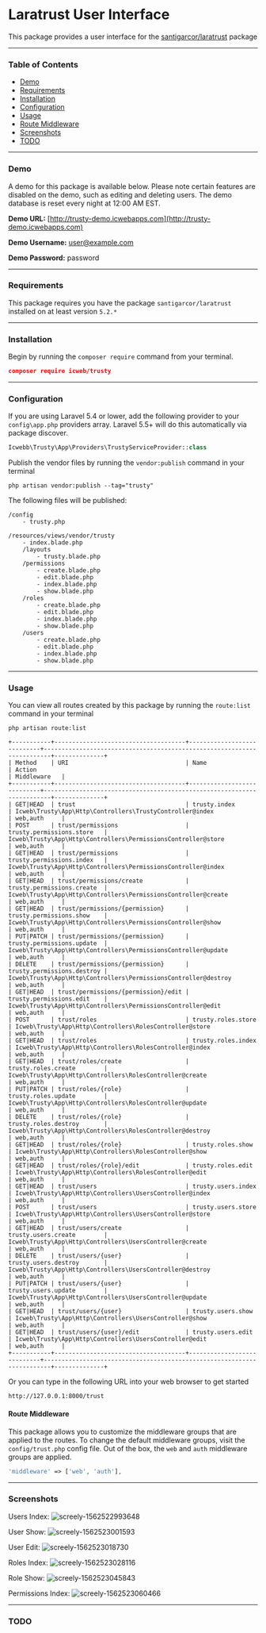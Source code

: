 # Laratrust User Interface

This package provides a user interface for the [santigarcor/laratrust](https://github.com/santigarcor/laratrust) package
___

### Table of Contents
- [Demo](#Demo) 
- [Requirements](#Requirements) 
- [Installation](#Installation)  
- [Configuration](#Configuration)  
- [Usage](#Usage)  
- [Route Middleware](#RouteMiddleware) 
- [Screenshots](#Screenshots)   
- [TODO](#TODO)  

___

<a name="Demo"/>

### Demo

A demo for this package is available below. Please note certain features are disabled on the demo, such as editing and deleting users. The demo database is reset every night at 12:00 AM EST.

__Demo URL:__ [http://trusty-demo.icwebapps.com](http://trusty-demo.icwebapps.com)

__Demo Username:__ user@example.com

__Demo Password:__ password
___

<a name="Requirements"/>

### Requirements

This package requires you have the package `santigarcor/laratrust` installed on at least version `5.2.*`

___

<a name="Installation"/>

### Installation

Begin by running the `composer require` command from your terminal.

```json
composer require icweb/trusty
```
___

<a name="Configuration"/>

### Configuration

If you are using Laravel 5.4 or lower, add the following provider to your `config\app.php` providers array. Laravel 5.5+ will do this automatically via package discover.

```php
Icwebb\Trusty\App\Providers\TrustyServiceProvider::class
```

Publish the vendor files by running the `vendor:publish` command in your terminal

```
php artisan vendor:publish --tag="trusty"
```

The following files will be published:
```
/config
    - trusty.php
    
/resources/views/vendor/trusty
    - index.blade.php    
    /layouts
        - trusty.blade.php
    /permissions
        - create.blade.php
        - edit.blade.php
        - index.blade.php
        - show.blade.php
    /roles
        - create.blade.php
        - edit.blade.php
        - index.blade.php
        - show.blade.php
    /users
        - create.blade.php
        - edit.blade.php
        - index.blade.php
        - show.blade.php
```
___

<a name="Usage"/>

### Usage

You can view all routes created by this package by running the `route:list` command in your terminal
```
php artisan route:list
```

```
+-----------+-------------------------------------+----------------------------+------------------------------------------------------------------------+--------------+
| Method    | URI                                 | Name                       | Action                                                                 | Middleware   |
+-----------+-------------------------------------+----------------------------+------------------------------------------------------------------------+--------------+
| GET|HEAD  | trust                               | trusty.index               | Icweb\Trusty\App\Http\Controllers\TrustyController@index               | web,auth     |
| POST      | trust/permissions                   | trusty.permissions.store   | Icweb\Trusty\App\Http\Controllers\PermissionsController@store          | web,auth     |
| GET|HEAD  | trust/permissions                   | trusty.permissions.index   | Icweb\Trusty\App\Http\Controllers\PermissionsController@index          | web,auth     |
| GET|HEAD  | trust/permissions/create            | trusty.permissions.create  | Icweb\Trusty\App\Http\Controllers\PermissionsController@create         | web,auth     |
| GET|HEAD  | trust/permissions/{permission}      | trusty.permissions.show    | Icweb\Trusty\App\Http\Controllers\PermissionsController@show           | web,auth     |
| PUT|PATCH | trust/permissions/{permission}      | trusty.permissions.update  | Icweb\Trusty\App\Http\Controllers\PermissionsController@update         | web,auth     |
| DELETE    | trust/permissions/{permission}      | trusty.permissions.destroy | Icweb\Trusty\App\Http\Controllers\PermissionsController@destroy        | web,auth     |
| GET|HEAD  | trust/permissions/{permission}/edit | trusty.permissions.edit    | Icweb\Trusty\App\Http\Controllers\PermissionsController@edit           | web,auth     |
| POST      | trust/roles                         | trusty.roles.store         | Icweb\Trusty\App\Http\Controllers\RolesController@store                | web,auth     |
| GET|HEAD  | trust/roles                         | trusty.roles.index         | Icweb\Trusty\App\Http\Controllers\RolesController@index                | web,auth     |
| GET|HEAD  | trust/roles/create                  | trusty.roles.create        | Icweb\Trusty\App\Http\Controllers\RolesController@create               | web,auth     |
| PUT|PATCH | trust/roles/{role}                  | trusty.roles.update        | Icweb\Trusty\App\Http\Controllers\RolesController@update               | web,auth     |
| DELETE    | trust/roles/{role}                  | trusty.roles.destroy       | Icweb\Trusty\App\Http\Controllers\RolesController@destroy              | web,auth     |
| GET|HEAD  | trust/roles/{role}                  | trusty.roles.show          | Icweb\Trusty\App\Http\Controllers\RolesController@show                 | web,auth     |
| GET|HEAD  | trust/roles/{role}/edit             | trusty.roles.edit          | Icweb\Trusty\App\Http\Controllers\RolesController@edit                 | web,auth     |
| GET|HEAD  | trust/users                         | trusty.users.index         | Icweb\Trusty\App\Http\Controllers\UsersController@index                | web,auth     |
| POST      | trust/users                         | trusty.users.store         | Icweb\Trusty\App\Http\Controllers\UsersController@store                | web,auth     |
| GET|HEAD  | trust/users/create                  | trusty.users.create        | Icweb\Trusty\App\Http\Controllers\UsersController@create               | web,auth     |
| DELETE    | trust/users/{user}                  | trusty.users.destroy       | Icweb\Trusty\App\Http\Controllers\UsersController@destroy              | web,auth     |
| PUT|PATCH | trust/users/{user}                  | trusty.users.update        | Icweb\Trusty\App\Http\Controllers\UsersController@update               | web,auth     |
| GET|HEAD  | trust/users/{user}                  | trusty.users.show          | Icweb\Trusty\App\Http\Controllers\UsersController@show                 | web,auth     |
| GET|HEAD  | trust/users/{user}/edit             | trusty.users.edit          | Icweb\Trusty\App\Http\Controllers\UsersController@edit                 | web,auth     |
+-----------+-------------------------------------+----------------------------+------------------------------------------------------------------------+--------------+

```

Or you can type in the following URL into your web browser to get started
```
http://127.0.0.1:8000/trust
```

<a name="RouteMiddleware"/>

#### Route Middleware

This package allows you to customize the middleware groups that are applied to the routes. To change the default middleware groups, visit the `config/trust.php` config file. Out of the box, the `web` and `auth` middleware groups are applied.
```php
'middleware' => ['web', 'auth'],
```
___

<a name="Screenshots"/>

### Screenshots

Users Index:
![screely-1562522993648](https://user-images.githubusercontent.com/43120665/60772201-13a19680-a0c1-11e9-8e2b-e6b417baef98.png)

User Show:
![screely-1562523001593](https://user-images.githubusercontent.com/43120665/60772202-13a19680-a0c1-11e9-9108-5c41ae09cd40.png)

User Edit:
![screely-1562523018730](https://user-images.githubusercontent.com/43120665/60772203-143a2d00-a0c1-11e9-96fe-1b344d0f4810.png)

Roles Index:
![screely-1562523028116](https://user-images.githubusercontent.com/43120665/60772204-143a2d00-a0c1-11e9-99c9-615778564a3e.png)

Role Show:
![screely-1562523045843](https://user-images.githubusercontent.com/43120665/60772205-143a2d00-a0c1-11e9-8ce3-f9dfa2226bbe.png)

Permissions Index:
![screely-1562523060466](https://user-images.githubusercontent.com/43120665/60772206-143a2d00-a0c1-11e9-8fcc-9801774554ec.png)

___

<a name="TODO"/>

### TODO
